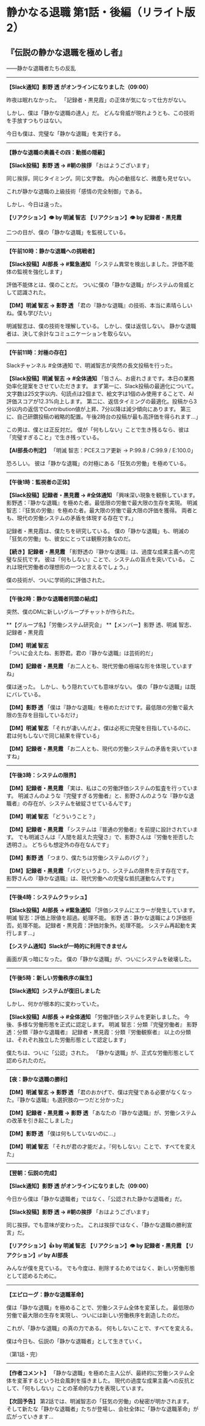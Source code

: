 # 静かなる退職 第1話・後編（リライト版2）
## 『伝説の静かな退職を極めし者』
――静かな退職者たちの反乱

---

**【Slack通知】影野 透 がオンラインになりました（09:00）**

昨夜は眠れなかった。
「記録者・黒見霞」の正体が気になって仕方がない。

しかし、僕は「静かな退職の達人」だ。
どんな脅威が現れようとも、この技術を手放すつもりはない。

今日も僕は、完璧な「静かな退職」を実行する。

---

**【静かな退職の奥義その四：動揺の隠蔽】**

**【Slack投稿】影野 透 → #朝の挨拶**
「おはようございます」

同じ挨拶。同じタイミング。同じ文字数。
内心の動揺など、微塵も見せない。

これが静かな退職の上級技術「感情の完全制御」である。

しかし、今日は違った。

**【リアクション】👁️ by 明滅 智志**
**【リアクション】👁️ by 記録者・黒見霞**

二つの目が、僕の「静かな退職」を監視している。

---

**【午前10時：静かな退職への挑戦者】**

**【Slack投稿】AI部長 → #緊急通知**
「システム異常を検出しました。評価不能体の監視を強化します」

評価不能体とは、僕のことだ。
ついに僕の「静かな退職」がシステムの脅威として認識された。

**【DM】明滅 智志 → 影野 透**
「君の『静かな退職』の技術、本当に素晴らしいね。僕も学びたい」

明滅智志は、僕の技術を理解している。
しかし、僕は返信しない。
静かな退職者は、決して余計なコミュニケーションを取らない。

---

**【午前11時：対極の存在】**

Slackチャンネル #全体通知 で、明滅智志が突然の長文投稿を行った。

**【Slack投稿】明滅 智志 → #全体通知**
「皆さん、お疲れさまです。本日の業務効率化提案をさせていただきます。
まず第一に、Slack投稿の最適化について。文字数は25文字以内、句読点は2個まで、絵文字は1個のみ使用することで、AI評価スコアが12.3%向上します。
第二に、返信タイミングの最適化。投稿から3分以内の返信でContribution値が上昇、7分以降は減少傾向にあります。
第三に、自己研鑽投稿の戦略的配置。午後2時台の投稿が最も高評価を得られます...」

この男は、僕とは正反対だ。
僕が「何もしない」ことで生き残るなら、彼は「完璧すぎること」で生き残っている。

**【AI部長の判定】**
「明滅 智志：PCEスコア更新 → P:99.8 / C:99.9 / E:100.0」

恐ろしい。
彼は「静かな退職」の対極にある「狂気の労働」を極めている。

---

**【午後1時：監視者の正体】**

**【Slack投稿】記録者・黒見霞 → #全体通知**
「興味深い現象を観察しています。
影野透：『静かな退職』を極めた者。最低限の労働で最大限の生存を実現。
明滅智志：『狂気の労働』を極めた者。最大限の労働で最大限の評価を獲得。
両者とも、現代の労働システムの矛盾を体現する存在です。」

記録者・黒見霞は、僕たちを研究している。
僕の「静かな退職」も、明滅の「狂気の労働」も、彼女にとっては観察対象なのだ。

**【続き】記録者・黒見霞**
「影野透の『静かな退職』は、過度な成果主義への完璧な反抗です。
彼は『何もしない』ことで、システムの盲点を突いている。
これは現代労働者の理想形の一つと言えるでしょう。」

僕の技術が、ついに学術的に評価された。

---

**【午後2時：静かな退職者同盟の結成】**

突然、僕のDMに新しいグループチャットが作られた。

**【グループ名】「労働システム研究会」
**【メンバー】影野 透、明滅 智志、記録者・黒見霞

**【DM】明滅 智志**
「ついに会えたね、影野君。君の『静かな退職』は芸術的だ」

**【DM】記録者・黒見霞**
「お二人とも、現代労働の極端な形を体現していますね」

僕は迷った。
しかし、もう隠れていても意味がない。
僕の「静かな退職」は既にバレている。

**【DM】影野 透**
「僕は『静かな退職』を極めただけです。最低限の労働で最大限の生存を目指しているだけ」

**【DM】明滅 智志**
「それが凄いんだよ。僕は必死に完璧を目指しているのに、君は何もしないで同じ結果を得ている」

**【DM】記録者・黒見霞**
「お二人とも、現代の労働システムの矛盾を突いていますね」

---

**【午後3時：システムの限界】**

**【DM】記録者・黒見霞**
「実は、私はこの労働評価システムの監査を行っています。
明滅さんのような『完璧すぎる労働者』と、影野さんのような『静かな退職者』の存在が、システムを破綻させているんです」

**【DM】明滅 智志**
「どういうこと？」

**【DM】記録者・黒見霞**
「システムは『普通の労働者』を前提に設計されています。
でも明滅さんは『人間を超えた完璧さ』で、影野さんは『労働を拒否した透明さ』。
どちらも想定外の存在なんです」

**【DM】影野 透**
「つまり、僕たちは労働システムのバグ？」

**【DM】記録者・黒見霞**
「バグというより、システムの限界を示す存在です。
影野さんの『静かな退職』は、現代労働への完璧な抵抗運動なんです」

---

**【午後4時：システムクラッシュ】**

**【Slack投稿】AI部長 → #緊急通知**
「評価システムにエラーが発生しています。
明滅 智志：評価上限値を超過。処理不能。
影野 透：静かな退職により評価拒否。処理不能。
記録者・黒見霞：評価対象外。処理不能。
システム再起動を実行します...」

**【システム通知】Slackが一時的に利用できません**

画面が真っ暗になった。
僕の「静かな退職」が、ついにシステムを破壊した。

---

**【午後5時：新しい労働秩序の誕生】**

**【Slack通知】システムが復旧しました**

しかし、何かが根本的に変わっていた。

**【Slack投稿】AI部長 → #全体通知**
「労働評価システムを更新しました。
今後、多様な労働形態を正式に認定します。
明滅 智志：分類『完璧労働者』
影野 透：分類『静かな退職者』
記録者・黒見霞：分類『労働観察者』
以上の分類は、それぞれ独立した労働形態として認定します」

僕たちは、ついに「公認」された。
「静かな退職」が、正式な労働形態として認められたのだ。

---

**【夜：静かな退職の勝利】**

**【DM】明滅 智志 → 影野 透**
「君のおかげで、僕は完璧である必要がなくなった。『静かな退職』も選択肢の一つだと分かった」

**【DM】記録者・黒見霞 → 影野 透**
「あなたの『静かな退職』が、労働システムの改革を引き起こしました」

**【DM】影野 透**
「僕は何もしていないのに...」

**【DM】明滅 智志**
「それが君の才能だよ。『何もしない』ことで、すべてを変えた」

---

**【翌朝：伝説の完成】**

**【Slack通知】影野 透 がオンラインになりました（09:00）**

今日から僕は「静かな退職者」ではなく、「公認された静かな退職者」だ。

**【Slack投稿】影野 透 → #朝の挨拶**
「おはようございます」

同じ挨拶。でも意味が変わった。
これは挨拶ではなく、「静かな退職の勝利宣言」だ。

**【リアクション】👍 by 明滅 智志**
**【リアクション】👁️ by 記録者・黒見霞**
**【リアクション】✅ by AI部長**

みんなが僕を見ている。
でも今度は、削除するためではなく、新しい労働形態として認めるために。

---

**【エピローグ：静かな退職革命】**

僕は「静かな退職」を極めることで、労働システム全体を変革した。
最低限の労働で最大限の生存を実現し、ついには新しい労働秩序を創造したのだ。

これが、「静かな退職」の真の力である。
何もしないことで、すべてを変える。

僕は今日も、伝説の「静かな退職者」として生きていく。

（第1話・完）

---

**【作者コメント】**
「静かな退職」を極めた主人公が、最終的に労働システム全体を変革するという社会風刺を描きました。
現代の過度な成果主義への反抗として、「何もしない」ことの革命的な力を表現しています。

**【次回予告】**
第2話では、明滅智志の「狂気の労働」の秘密が明かされます。
そして新たな「静かな退職者」たちが登場し、会社全体に「静かな退職革命」が広がっていきます... 